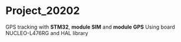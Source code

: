 # Project_20202
GPS tracking with **STM32**, **module SIM** and **module GPS**
Using board NUCLEO-L476RG and HAL library
